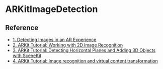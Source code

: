 #  ARKitImageDetection
## Reference
- [1. Detecting Images in an AR Experience](https://developer.apple.com/documentation/arkit/detecting_images_in_an_ar_experience)
- [2. ARKit Tutorial: Working with 2D Image Recognition](https://www.appcoda.com/arkit-image-recognition/)
- [3. ARKit Tutorial: Detecting Horizontal Planes and Adding 3D Objects with SceneKit](https://www.appcoda.com/arkit-horizontal-plane/)
- [4. ARKit Tutorial: Image recognition and virtual content transformation](https://medium.com/krootl/arkit-tutorial-image-recognition-and-virtual-content-transform-91484ceaf5d5)

